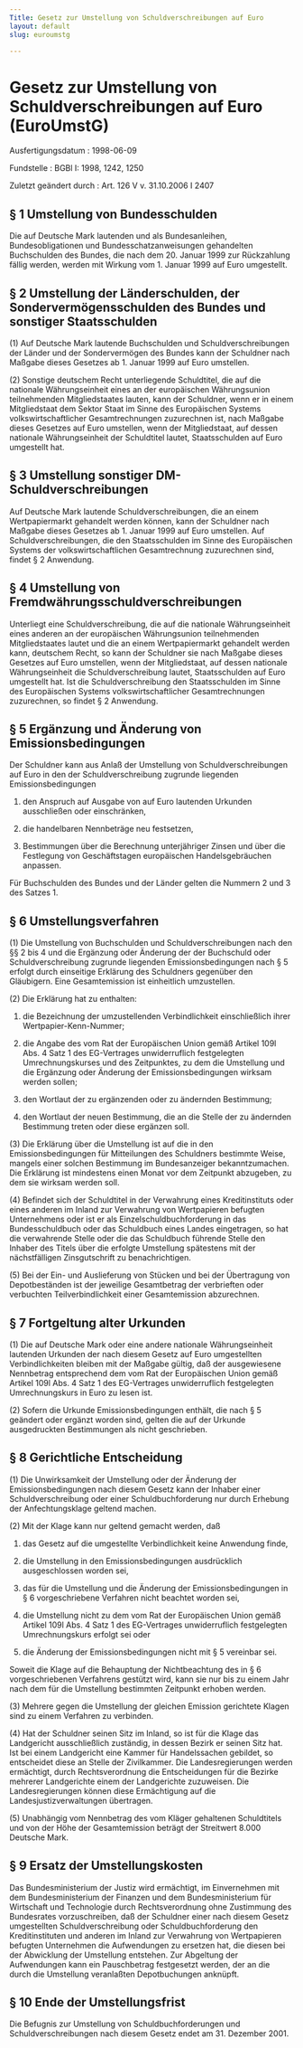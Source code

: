 ```yaml
---
Title: Gesetz zur Umstellung von Schuldverschreibungen auf Euro
layout: default
slug: euroumstg

---
```


# Gesetz zur Umstellung von Schuldverschreibungen auf Euro (EuroUmstG)

Ausfertigungsdatum
:   1998-06-09

Fundstelle
:   BGBl I: 1998, 1242, 1250

Zuletzt geändert durch
:   Art. 126 V v. 31.10.2006 I 2407


## § 1 Umstellung von Bundesschulden

Die auf Deutsche Mark lautenden und als Bundesanleihen,
Bundesobligationen und Bundesschatzanweisungen gehandelten
Buchschulden des Bundes, die nach dem 20. Januar 1999 zur Rückzahlung
fällig werden, werden mit Wirkung vom 1. Januar 1999 auf Euro
umgestellt.


## § 2 Umstellung der Länderschulden, der Sondervermögensschulden des Bundes und sonstiger Staatsschulden

(1) Auf Deutsche Mark lautende Buchschulden und Schuldverschreibungen
der Länder und der Sondervermögen des Bundes kann der Schuldner nach
Maßgabe dieses Gesetzes ab 1. Januar 1999 auf Euro umstellen.

(2) Sonstige deutschem Recht unterliegende Schuldtitel, die auf die
nationale Währungseinheit eines an der europäischen Währungsunion
teilnehmenden Mitgliedstaates lauten, kann der Schuldner, wenn er in
einem Mitgliedstaat dem Sektor Staat im Sinne des Europäischen Systems
volkswirtschaftlicher Gesamtrechnungen zuzurechnen ist, nach Maßgabe
dieses Gesetzes auf Euro umstellen, wenn der Mitgliedstaat, auf dessen
nationale Währungseinheit der Schuldtitel lautet, Staatsschulden auf
Euro umgestellt hat.


## § 3 Umstellung sonstiger DM-Schuldverschreibungen

Auf Deutsche Mark lautende Schuldverschreibungen, die an einem
Wertpapiermarkt gehandelt werden können, kann der Schuldner nach
Maßgabe dieses Gesetzes ab 1. Januar 1999 auf Euro umstellen. Auf
Schuldverschreibungen, die den Staatsschulden im Sinne des
Europäischen Systems der volkswirtschaftlichen Gesamtrechnung
zuzurechnen sind, findet § 2 Anwendung.


## § 4 Umstellung von Fremdwährungsschuldverschreibungen

Unterliegt eine Schuldverschreibung, die auf die nationale
Währungseinheit eines anderen an der europäischen Währungsunion
teilnehmenden Mitgliedstaates lautet und die an einem Wertpapiermarkt
gehandelt werden kann, deutschem Recht, so kann der Schuldner sie nach
Maßgabe dieses Gesetzes auf Euro umstellen, wenn der Mitgliedstaat,
auf dessen nationale Währungseinheit die Schuldverschreibung lautet,
Staatsschulden auf Euro umgestellt hat. Ist die Schuldverschreibung
den Staatsschulden im Sinne des Europäischen Systems
volkswirtschaftlicher Gesamtrechnungen zuzurechnen, so findet § 2
Anwendung.


## § 5 Ergänzung und Änderung von Emissionsbedingungen

Der Schuldner kann aus Anlaß der Umstellung von Schuldverschreibungen
auf Euro in den der Schuldverschreibung zugrunde liegenden
Emissionsbedingungen

1.  den Anspruch auf Ausgabe von auf Euro lautenden Urkunden ausschließen
    oder einschränken,


2.  die handelbaren Nennbeträge neu festsetzen,


3.  Bestimmungen über die Berechnung unterjähriger Zinsen und über die
    Festlegung von Geschäftstagen europäischen Handelsgebräuchen anpassen.



Für Buchschulden des Bundes und der Länder gelten die Nummern 2 und 3
des Satzes 1.


## § 6 Umstellungsverfahren

(1) Die Umstellung von Buchschulden und Schuldverschreibungen nach den
§§ 2 bis 4 und die Ergänzung oder Änderung der der Buchschuld oder
Schuldverschreibung zugrunde liegenden Emissionsbedingungen nach § 5
erfolgt durch einseitige Erklärung des Schuldners gegenüber den
Gläubigern. Eine Gesamtemission ist einheitlich umzustellen.

(2) Die Erklärung hat zu enthalten:

1.  die Bezeichnung der umzustellenden Verbindlichkeit einschließlich
    ihrer Wertpapier-Kenn-Nummer;


2.  die Angabe des vom Rat der Europäischen Union gemäß Artikel 109l Abs.
    4 Satz 1 des EG-Vertrages unwiderruflich festgelegten
    Umrechnungskurses und des Zeitpunktes, zu dem die Umstellung und die
    Ergänzung oder Änderung der Emissionsbedingungen wirksam werden
    sollen;


3.  den Wortlaut der zu ergänzenden oder zu ändernden Bestimmung;


4.  den Wortlaut der neuen Bestimmung, die an die Stelle der zu ändernden
    Bestimmung treten oder diese ergänzen soll.




(3) Die Erklärung über die Umstellung ist auf die in den
Emissionsbedingungen für Mitteilungen des Schuldners bestimmte Weise,
mangels einer solchen Bestimmung im Bundesanzeiger bekanntzumachen.
Die Erklärung ist mindestens einen Monat vor dem Zeitpunkt abzugeben,
zu dem sie wirksam werden soll.

(4) Befindet sich der Schuldtitel in der Verwahrung eines
Kreditinstituts oder eines anderen im Inland zur Verwahrung von
Wertpapieren befugten Unternehmens oder ist er als
Einzelschuldbuchforderung in das Bundesschuldbuch oder das Schuldbuch
eines Landes eingetragen, so hat die verwahrende Stelle oder die das
Schuldbuch führende Stelle den Inhaber des Titels über die erfolgte
Umstellung spätestens mit der nächstfälligen Zinsgutschrift zu
benachrichtigen.

(5) Bei der Ein- und Auslieferung von Stücken und bei der Übertragung
von Depotbeständen ist der jeweilige Gesamtbetrag der verbrieften oder
verbuchten Teilverbindlichkeit einer Gesamtemission abzurechnen.


## § 7 Fortgeltung alter Urkunden

(1) Die auf Deutsche Mark oder eine andere nationale Währungseinheit
lautenden Urkunden der nach diesem Gesetz auf Euro umgestellten
Verbindlichkeiten bleiben mit der Maßgabe gültig, daß der ausgewiesene
Nennbetrag entsprechend dem vom Rat der Europäischen Union gemäß
Artikel 109l Abs. 4 Satz 1 des EG-Vertrages unwiderruflich
festgelegten Umrechnungskurs in Euro zu lesen ist.

(2) Sofern die Urkunde Emissionsbedingungen enthält, die nach § 5
geändert oder ergänzt worden sind, gelten die auf der Urkunde
ausgedruckten Bestimmungen als nicht geschrieben.


## § 8 Gerichtliche Entscheidung

(1) Die Unwirksamkeit der Umstellung oder der Änderung der
Emissionsbedingungen nach diesem Gesetz kann der Inhaber einer
Schuldverschreibung oder einer Schuldbuchforderung nur durch Erhebung
der Anfechtungsklage geltend machen.

(2) Mit der Klage kann nur geltend gemacht werden, daß

1.  das Gesetz auf die umgestellte Verbindlichkeit keine Anwendung finde,


2.  die Umstellung in den Emissionsbedingungen ausdrücklich ausgeschlossen
    worden sei,


3.  das für die Umstellung und die Änderung der Emissionsbedingungen in §
    6 vorgeschriebene Verfahren nicht beachtet worden sei,


4.  die Umstellung nicht zu dem vom Rat der Europäischen Union gemäß
    Artikel 109l Abs. 4 Satz 1 des EG-Vertrages unwiderruflich
    festgelegten Umrechnungskurs erfolgt sei oder


5.  die Änderung der Emissionsbedingungen nicht mit § 5 vereinbar sei.



Soweit die Klage auf die Behauptung der Nichtbeachtung des in § 6
vorgeschriebenen Verfahrens gestützt wird, kann sie nur bis zu einem
Jahr nach dem für die Umstellung bestimmten Zeitpunkt erhoben werden.

(3) Mehrere gegen die Umstellung der gleichen Emission gerichtete
Klagen sind zu einem Verfahren zu verbinden.

(4) Hat der Schuldner seinen Sitz im Inland, so ist für die Klage das
Landgericht ausschließlich zuständig, in dessen Bezirk er seinen Sitz
hat. Ist bei einem Landgericht eine Kammer für Handelssachen gebildet,
so entscheidet diese an Stelle der Zivilkammer. Die Landesregierungen
werden ermächtigt, durch Rechtsverordnung die Entscheidungen für die
Bezirke mehrerer Landgerichte einem der Landgerichte zuzuweisen. Die
Landesregierungen können diese Ermächtigung auf die
Landesjustizverwaltungen übertragen.

(5) Unabhängig vom Nennbetrag des vom Kläger gehaltenen Schuldtitels
und von der Höhe der Gesamtemission beträgt der Streitwert 8.000
Deutsche Mark.


## § 9 Ersatz der Umstellungskosten

Das Bundesministerium der Justiz wird ermächtigt, im Einvernehmen mit
dem Bundesministerium der Finanzen und dem Bundesministerium für
Wirtschaft und Technologie durch Rechtsverordnung ohne Zustimmung des
Bundesrates vorzuschreiben, daß der Schuldner einer nach diesem Gesetz
umgestellten Schuldverschreibung oder Schuldbuchforderung den
Kreditinstituten und anderen im Inland zur Verwahrung von Wertpapieren
befugten Unternehmen die Aufwendungen zu ersetzen hat, die diesen bei
der Abwicklung der Umstellung entstehen. Zur Abgeltung der
Aufwendungen kann ein Pauschbetrag festgesetzt werden, der an die
durch die Umstellung veranlaßten Depotbuchungen anknüpft.


## § 10 Ende der Umstellungsfrist

Die Befugnis zur Umstellung von Schuldbuchforderungen und
Schuldverschreibungen nach diesem Gesetz endet am 31. Dezember 2001.


